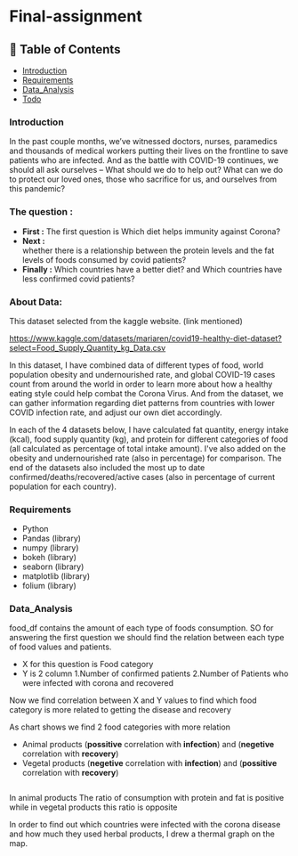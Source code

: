 # Final-assignment

## 🚩 Table of Contents


- [Introduction](#-Introduction)
- [Requirements](#-requirements)
- [Data_Analysis](#-Data_Analysis)
- [Todo](#-todo)

### Introduction
In the past couple months, we’ve witnessed doctors, nurses, paramedics and thousands of medical workers putting their lives on the frontline to save patients who are infected. And as the battle with COVID-19 continues, we should all ask ourselves – What should we do to help out? What can we do to protect our loved ones, those who sacrifice for us, and ourselves from this pandemic?

### The question :

- **First :**
The first question is Which diet helps immunity against Corona?
- **Next :**  
whether there is a relationship between the protein levels and the fat levels of foods consumed by covid patients?
- **Finally :**
Which countries have a better diet? and Which countries have less confirmed covid patients?


### About Data:
This dataset selected from the kaggle website. (link mentioned)

https://www.kaggle.com/datasets/mariaren/covid19-healthy-diet-dataset?select=Food_Supply_Quantity_kg_Data.csv

In this dataset, I have combined data of different types of food, world population obesity and undernourished rate, and global COVID-19 cases count from around the world in order to learn more about how a healthy eating style could help combat the Corona Virus. And from the dataset, we can gather information regarding diet patterns from countries with lower COVID infection rate, and adjust our own diet accordingly.

In each of the 4 datasets below, I have calculated fat quantity, energy intake (kcal), food supply quantity (kg), and protein for different categories of food (all calculated as percentage of total intake amount). I've also added on the obesity and undernourished rate (also in percentage) for comparison. The end of the datasets also included the most up to date confirmed/deaths/recovered/active cases (also in percentage of current population for each country).

### Requirements
- Python
- Pandas (library)
- numpy (library)
- bokeh (library)
- seaborn (library)
- matplotlib (library)
- folium (library)

### Data_Analysis
food_df contains the amount of each type of foods consumption. SO for answering the first question we should find the relation between each type of food values and patients.
- X for this question is Food category
- Y is 2 column 1.Number of confirmed patients 2.Number of Patients who were infected with corona and recovered

Now we find correlation between X and Y values to find which food category is more related to getting the disease and recovery

As chart shows we find 2 food categories with more relation
- Animal products (**possitive** correlation with **infection**) and (**negetive** correlation with **recovery**)
- Vegetal products (**negetive** correlation with **infection**) and (**possitive** correlation with **recovery**)
<img src =""/>

In animal products The ratio of consumption with protein and fat is positive while in vegetal products this ratio is opposite
<img src =""/>

In order to find out which countries were infected with the corona disease and how much they used herbal products, I drew a thermal graph on the map.
<img src =""/>
